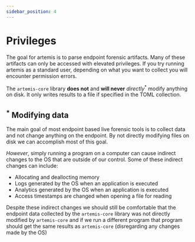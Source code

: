 ```yaml
---
sidebar_position: 4
---
```


# Privileges

The goal for artemis is to parse endpoint forensic artifacts. Many of these
artifacts can only be accessed with elevated privileges. If you try running
artemis as a standard user, depending on what you want to collect you will
encounter permission errors.

The `artemis-core` library **does not** and **will never**
_directly_<sup>*</sup> modify anything on disk. It only writes results to a file
if specified in the TOML collection.

## <sup>*</sup> Modifying data

The main goal of most endpoint based live forensic tools is to collect data and
not change anything on the endpoint. By not directly modifying files on disk we
can accomplish most of this goal.

_However_, simply running a program on a computer can cause indirect changes to
the OS that are outside of our control. Some of these indirect changes can
include:

- Allocating and deallocting memory
- Logs generated by the OS when an application is executed
- Analytics generated by the OS when an application is executed
- Access timestamps are changed when opening a file for reading

Despite these indirect changes we should still be comfortable that the endpoint
data collected by the `artemis-core` library was not directly modified by
`artemis-core` and if we run a different program that program should get the
same results as `artemis-core` (disregarding any changes made by the OS)
